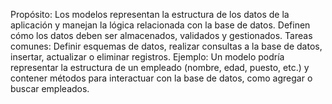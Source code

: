 Propósito: Los modelos representan la estructura de los datos de la aplicación y manejan la lógica relacionada con la base de datos. Definen cómo los datos deben ser almacenados, validados y gestionados.
Tareas comunes: Definir esquemas de datos, realizar consultas a la base de datos, insertar, actualizar o eliminar registros.
Ejemplo: Un modelo podría representar la estructura de un empleado (nombre, edad, puesto, etc.) y contener métodos para interactuar con la base de datos, como agregar o buscar empleados.